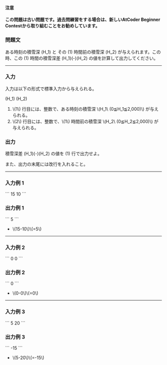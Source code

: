<div>

<div>

#### **注意**

<p>
<b>
この問題は古い問題です。過去問練習をする場合は、新しいAtCoder Beginner Contestから取り組むことをお勧めしています。</b>
</p>

### **問題文**

<section>

ある時刻の積雪深 \(H_1\) と その \(1\) 時間前の積雪深 \(H_2\) が与えられます。この時、この \(1\) 時間の積雪深差 \(H_1\)\(-\)\(H_2\) の値を計算して出力してください。

</section>
</div>

---

<div>
<div>

### **入力**

<section>

入力は以下の形式で標準入力から与えられる。

<div>

\(H_1\)
\(H_2\)

</div>

<ol>
<li>
\(1\) 行目には、整数で、ある時刻の積雪深 \(H_1\ (0≦H_1≦2,000)\) が与えられる。</li>
<li>
\(2\) 行目には、整数で、\(1\) 時間前の積雪深 \(H_2\ (0≦H_2≦2,000)\) が与えられる。</li>
</ol>
</section>
</div>
<div>

### **出力**

<section>

積雪深差 \(H_1\)\(-\)\(H_2\) の値を \(1\) 行で出力せよ。

また、出力の末尾には改行を入れること。
</section>
</div>
</div>

---

<div>

### **入力例 1**

<section>
```
15
10
```
</section>
</div>
<div>

### **出力例 1**

<section>
```
5
```
<ul>
<li>
\(15-10\)\(=5\)</li>
</ul>
</section>
</div>

---

<div>

### **入力例 2**

<section>
```
0
0
```
</section>
</div>
<div>

### **出力例 2**

<section>
```
0
```
<ul>
<li>
\(0-0\)\(=0\)</li>
</ul>
</section>
</div>

---

<div>

### **入力例 3**

<section>
```
5
20
```
</section>
</div>
<div>

### **出力例 3**

<section>
```
-15
```
<ul>
<li>
\(5-20\)\(=-15\)</li>
</ul>
</section>
</div>

</div>
